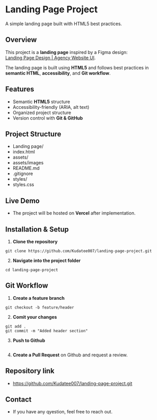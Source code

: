 # Landing Page Project

A simple landing page built with HTML5 best practices.

## Overview

This project is a **landing page** inspired by a Figma design:  
[Landing Page Design | Agency Website UI](<https://www.figma.com/design/1ywQUnAVpvVp9vzCfgav2s/Responsive-Landing-Page-Design-%7C-Website-Home-Page-Design-%7C-Agency-Website-UI-Design-(Community)?m=auto&is-community-duplicate=1&fuid=1162016820656150062>).

The landing page is built using **HTML5** and follows best practices in **semantic HTML**, **accessibility**, and **Git workflow**.

## Features

- Semantic **HTML5** structure
- Accessibility-friendly (ARIA, alt text)
- Organized project structure
- Version control with **Git & GitHub**

## Project Structure

- Landing page/
- index.html
- assets/
- assets/images
- README.md
- .gitignore
- styles/
- styles.css

## Live Demo

- The project will be hosted on **Vercel** after implementation.

## Installation & Setup

1. **Clone the repository**
```
git clone https://github.com/Kudatee007/landing-page-project.git
```
2. **Navigate into the project folder**
```
cd landing-page-project
```

## Git Workflow

1. **Create a feature branch**
```
git checkout -b feature/header
```
2. **Comit your changes**
```
git add .
git commit -m "Added header section"
```
3. **Push to Github**
```git push origin feature/header
```
4. **Create a Pull Request** on Github and request a review.

## Repository link

- https://github.com/Kudatee007/landing-page-project.git

## Contact

- If you have any qyestion, feel free to reach out.



